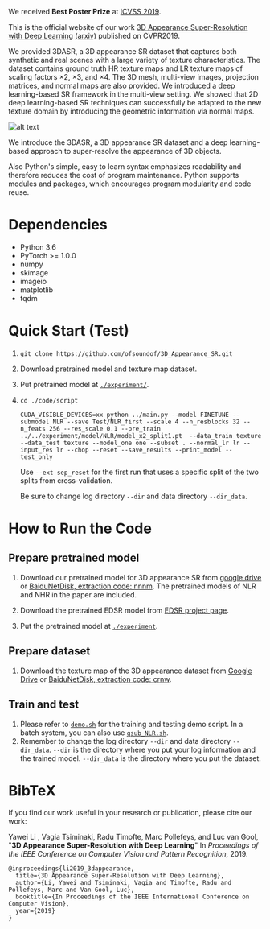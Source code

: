 We received **Best Poster Prize** at [ICVSS 2019](https://iplab.dmi.unict.it/icvss2019/PresentationPrize). 

This is the official website of our work [3D Appearance Super-Resolution with Deep Learning](./code/scripts/3d_appearance_sr.pdf) [(arxiv)](https://arxiv.org/abs/1906.00925) published on CVPR2019.

We provided 3DASR, a 3D appearance SR dataset that captures both synthetic and real scenes with a large variety of texture characteristics. The dataset contains ground truth HR texture maps and LR texture maps of scaling factors ×2, ×3, and ×4. The 3D mesh, multi-view images, projection matrices, and normal maps are also provided. We introduced a deep learning-based SR framework in the multi-view setting. We showed that 2D deep learning-based SR techniques can successfully be adapted to the new texture domain by introducing the geometric information via normal maps.

![alt text][contribution]

[contribution]: ./code/scripts/contribution.jpg "We introduce the 3DASR, a 3D appearance SR dataset and a deep learning-based approach to super-resolve the appearance of 3D objects."
We introduce the 3DASR, a 3D appearance SR dataset and a deep learning-based approach to super-resolve the appearance of 3D objects.

Also Python's simple, easy to learn syntax emphasizes readability and therefore reduces the cost of program maintenance. Python supports modules and packages, which encourages program modularity and code reuse.


# Dependencies
* Python 3.6
* PyTorch >= 1.0.0
* numpy
* skimage
* imageio
* matplotlib
* tqdm

# Quick Start (Test)
1. `git clone https://github.com/ofsoundof/3D_Appearance_SR.git`
2. Download pretrained model and texture map dataset.
3. Put pretrained model at [`./experiment/`](./experiment).
4. `cd ./code/script`
   
      `CUDA_VISIBLE_DEVICES=xx python ../main.py --model FINETUNE --submodel NLR --save Test/NLR_first --scale 4 --n_resblocks 32 --n_feats 256 --res_scale 0.1 --pre_train ../../experiment/model/NLR/model_x2_split1.pt  --data_train texture --data_test texture --model_one one --subset . --normal_lr lr --input_res lr --chop --reset --save_results --print_model --test_only`
   
   Use `--ext sep_reset` for the first run that uses a specific split of the two splits from cross-validation.
   
   Be sure to change log directory `--dir` and data directory `--dir_data`.
   
# How to Run the Code
## Prepare pretrained model
1. Download our pretrained model for 3D appearance SR from [google drive](https://drive.google.com/file/d/1TaBua-A0DT0jc4x_I4HVFicKOndzSBxU/view?usp=sharing) or [BaiduNetDisk, extraction code: nnnm](https://pan.baidu.com/s/1-_yozGa3QMMe0TRIUg5WBw). The pretrained models of NLR and NHR in the paper are included.

2. Download the pretrained EDSR model from [EDSR project page](https://github.com/thstkdgus35/EDSR-PyTorch).

3. Put the pretrained model at [`./experiment`](./experiment).

## Prepare dataset
1. Download the texture map of the 3D appearance dataset from [Google Drive](https://drive.google.com/file/d/18rHsefdYNSEG7QMwzaS8iFHIdLOB2eND/view?usp=sharing) or [BaiduNetDisk, extraction code: crnw](https://pan.baidu.com/s/1U-bnnG6LjOVtHqX3fMCq2w).

## Train and test
1. Please refer to [`demo.sh`](./code/scripts/demo.sh) for the training and testing demo script. In a batch system, you can also use [`qsub_NLR.sh`](./code/scripts/qsub_NLR.sh).
2. Remember to change the log directory `--dir` and data directory `--dir_data`. `--dir` is the directory where you put your log information and the trained model. `--dir_data` is the directory where you put the dataset.

# BibTeX
If you find our work useful in your research or publication, please cite our work:

Yawei Li , Vagia Tsiminaki, Radu Timofte, Marc Pollefeys, and Luc van Gool, "**3D Appearance Super-Resolution with Deep Learning**" In *Proceedings of the IEEE Conference on Computer Vision and Pattern Recognition*, 2019. 

    @inproceedings{li2019_3dappearance,
      title={3D Appearance Super-Resolution with Deep Learning},
      author={Li, Yawei and Tsiminaki, Vagia and Timofte, Radu and Pollefeys, Marc and Van Gool, Luc},
      booktitle={In Proceedings of the IEEE International Conference on Computer Vision},
      year={2019}
    }
